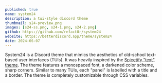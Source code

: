 ```yaml
---
published: true
name: system24
description: a tui-style discord theme 
thumbnail: s24-preview.png
images: [s24-ss.png, s24-1.png, s24-2.png]
github: https://github.com/refact0r/system24
website: https://betterdiscord.app/theme/system24
date: 2024-06-07
---
```


System24 is a Discord theme that mimics the aesthetics of old-school text-based user interfaces (TUIs). It was heavily inspired by the [Spicetify "text" theme](https://github.com/spicetify/spicetify-themes/tree/master/text). The theme features a monospaced font, a darkened color scheme, sharp corners. Similar to many TUIs, each "panel" is labelled with a title and a border. The theme is completely customizable through CSS variables.
